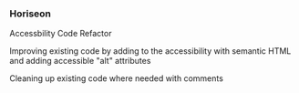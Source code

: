 ### Horiseon

Accessbility Code Refactor

Improving existing code by adding to the accessibility with semantic HTML and adding accessible "alt" attributes

Cleaning up existing code where needed with comments
